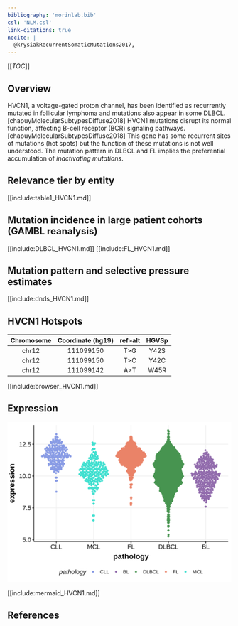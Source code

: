 ```yaml
---
bibliography: 'morinlab.bib'
csl: 'NLM.csl'
link-citations: true
nocite: |
  @krysiakRecurrentSomaticMutations2017, 
---
```

[[_TOC_]]

## Overview
HVCN1, a voltage-gated proton channel, has been identified as recurrently mutated in follicular lymphoma and mutations also appear in some DLBCL.[chapuyMolecularSubtypesDiffuse2018] HVCN1 mutations disrupt its normal function, affecting B-cell receptor (BCR) signaling pathways.[chapuyMolecularSubtypesDiffuse2018] This gene has some recurrent sites of mutations (hot spots) but the function of these mutations is not well understood. The mutation pattern in DLBCL and FL implies the preferential accumulation of *inactivating mutations*.


## Relevance tier by entity

[[include:table1_HVCN1.md]]

## Mutation incidence in large patient cohorts (GAMBL reanalysis)

[[include:DLBCL_HVCN1.md]]
[[include:FL_HVCN1.md]]

## Mutation pattern and selective pressure estimates

[[include:dnds_HVCN1.md]]


## HVCN1 Hotspots

| Chromosome |Coordinate (hg19) | ref>alt | HGVSp | 
 | :---:| :---: | :--: | :---: |
| chr12 | 111099150 | T>G | Y42S |
| chr12 | 111099150 | T>C | Y42C |
| chr12 | 111099142 | A>T | W45R |

[[include:browser_HVCN1.md]]

## Expression
![](images/gene_expression/HVCN1_by_pathology.svg)
<!-- ORIGIN: krysiakRecurrentSomaticMutations2017b -->
<!-- FL: krysiakRecurrentSomaticMutations2017b -->

[[include:mermaid_HVCN1.md]]

## References

